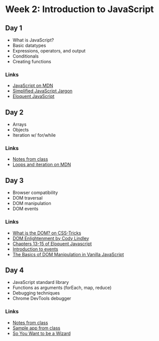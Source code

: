 # Week 2: Introduction to JavaScript

## Day 1

* What is JavaScript?
* Basic datatypes
* Expressions, operators, and output
* Conditionals
* Creating functions

### Links

* [JavaScript on MDN](https://developer.mozilla.org/en-US/docs/Web/JavaScript)
* [Simplified JavaScript Jargon](http://jargon.js.org/)
* [Eloquent JavaScript](https://eloquentjavascript.net/)

## Day 2

* Arrays
* Objects
* Iteration w/ for/while

### Links

* [Notes from class](notes/w2d2.md)
* [Loops and iteration on MDN](https://developer.mozilla.org/en-US/docs/Web/JavaScript/Guide/Loops_and_iteration)

## Day 3

* Browser compatibility
* DOM traversal
* DOM manipulation
* DOM events

### Links

* [What is the DOM? on CSS-Tricks](https://css-tricks.com/dom/)
* [DOM Enlightenment by Cody Lindley](http://www.domenlightenment.com/)
* [Chapters 13-15 of Eloquent Javascript](https://eloquentjavascript.net/)
* [Introduction to events](https://developer.mozilla.org/en-US/docs/Learn/JavaScript/Building_blocks/Events)
* [The Basics of DOM Manipulation in Vanilla JavaScript](https://www.sitepoint.com/dom-manipulation-vanilla-javascript-no-jquery/)

## Day 4

* JavaScript standard library
* Functions as arguments (forEach, map, reduce)
* Debugging techniques
* Chrome DevTools debugger

### Links

* [Notes from class](notes/w2d4.md)
* [Sample app from class](https://glitch.com/edit/#!/great-vinyl)
* [So You Want to be a Wizard](https://jvns.ca/wizard-zine.pdf)
